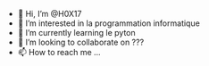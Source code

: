 - 👋 Hi, I’m @H0X17
- 👀 I’m interested in  la programmation informatique
- 🌱 I’m currently learning le pyton
- 💞️ I’m looking to collaborate on ???
- 📫 How to reach me ...
